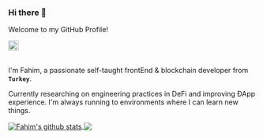 ### Hi there 👋

Welcome to my GitHub Profile!

<a href="https://twitter.com/fahimaltinordu">
  <img  alt="fahim | Twitter" width="21px" src="https://raw.githubusercontent.com/anuraghazra/anuraghazra/master/assets/twitter.svg" />
</a>

<br />
<br />

I'm Fahim, a passionate self-taught frontEnd & blockchain developer from **`Turkey`**.

Currently researching on engineering practices in DeFi and improving ÐApp experience. I'm always running to environments where I can learn new things.

<a href="#">
  <img align="center" src="https://github-readme-stats.vercel.app/api?username=fahimaltinordu&show_icons=true&theme=react" alt="Fahim's github stats" />
</a>
<a href="#">
  <img align="center" src="https://github-readme-stats.vercel.app/api/top-langs/?username=fahimaltinordu&layout=compact" />
</a>

